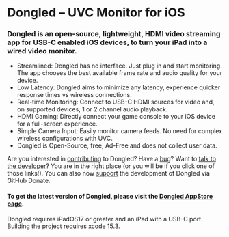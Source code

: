 # Dongled – UVC Monitor for iOS
### Dongled is an open-source, lightweight, HDMI video streaming app for USB-C enabled iOS devices, to turn your iPad into a wired video monitor.

- Streamlined: Dongled has no interface. Just plug in and start monitoring. The app chooses the best available frame rate and audio quality for your device.
- Low Latency: Dongled aims to minimize any latency, experience quicker response times vs wireless connections.
- Real-time Monitoring: Connect to USB-C HDMI sources for video and, on supported devices, 1 or 2 channel audio playback.
- HDMI Gaming: Directly connect your game console to your iOS device for a full-screen experience.
- Simple Camera Input: Easily monitor camera feeds. No need for complex wireless configurations with UVC.
- Dongled is Open-Source, free, Ad-Free and does not collect user data.

Are you interested in [contributing](https://github.com/oddforms-design/Dongled/blob/main/contributing.md) to Dongled? Have a [bug](https://github.com/oddforms-design/Dongled/issues)? Want to [talk to the developer](https://github.com/oddforms-design/Dongled/discussions)?  You are in the right place (or you will be if you click one of those links!). You can also now [support](https://github.com/sponsors/oddforms-design) the development of Dongled via GitHub Donate.

#### To get the latest version of Dongled, please visit the [Dongled AppStore page](https://apps.apple.com/us/app/dongled/id6465788521).

Dongled requires iPadOS17 or greater and an iPad with a USB-C port. Building the project requires xcode 15.3.
